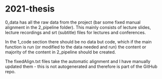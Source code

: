 # 2021-thesis

0_data has all the raw data from the project (bar some fixed manual alignment in the 2_pipeline folder). 
This mainly consists of lecture slides, lecture recordings and srt (subtitle) files for lectures and conferences. 

In the 1_code section there should be no data but code, which if the main function is run (or modified to the data needed and run) the content or majority of the content in 2_pipeline should be created. 

The fixedAlign.txt files take the automatic alignment and I have manually updated them - this is not autogenerated and therefore is part of the GitHub repo. 
